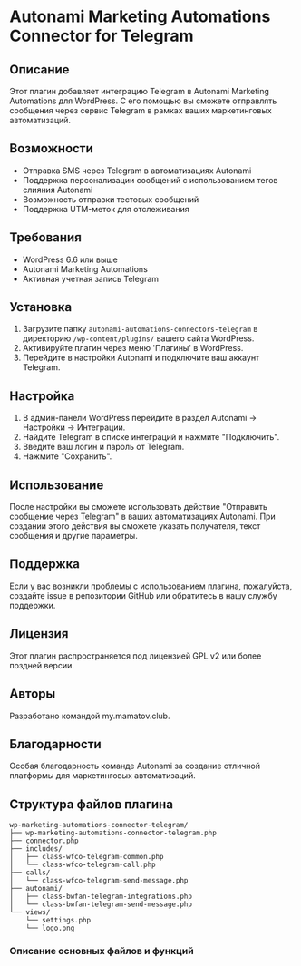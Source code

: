 # Autonami Marketing Automations Connector for Telegram

## Описание

Этот плагин добавляет интеграцию Telegram в Autonami Marketing Automations для WordPress. С его помощью вы сможете отправлять сообщения через сервис Telegram в рамках ваших маркетинговых автоматизаций.

## Возможности

- Отправка SMS через Telegram в автоматизациях Autonami
- Поддержка персонализации сообщений с использованием тегов слияния Autonami
- Возможность отправки тестовых сообщений
- Поддержка UTM-меток для отслеживания

## Требования

- WordPress 6.6 или выше
- Autonami Marketing Automations
- Активная учетная запись Telegram

## Установка

1. Загрузите папку `autonami-automations-connectors-telegram` в директорию `/wp-content/plugins/` вашего сайта WordPress.
2. Активируйте плагин через меню 'Плагины' в WordPress.
3. Перейдите в настройки Autonami и подключите ваш аккаунт Telegram.

## Настройка

1. В админ-панели WordPress перейдите в раздел Autonami -> Настройки -> Интеграции.
2. Найдите Telegram в списке интеграций и нажмите "Подключить".
3. Введите ваш логин и пароль от Telegram.
4. Нажмите "Сохранить".

## Использование

После настройки вы сможете использовать действие "Отправить сообщение через Telegram" в ваших автоматизациях Autonami. При создании этого действия вы сможете указать получателя, текст сообщения и другие параметры.

## Поддержка

Если у вас возникли проблемы с использованием плагина, пожалуйста, создайте issue в репозитории GitHub или обратитесь в нашу службу поддержки.

## Лицензия

Этот плагин распространяется под лицензией GPL v2 или более поздней версии.

## Авторы

Разработано командой my.mamatov.club.

## Благодарности

Особая благодарность команде Autonami за создание отличной платформы для маркетинговых автоматизаций.

## Структура файлов плагина

```
wp-marketing-automations-connector-telegram/
├── wp-marketing-automations-connector-telegram.php
├── connector.php
├── includes/
│   ├── class-wfco-telegram-common.php
│   └── class-wfco-telegram-call.php
├── calls/
│   └── class-wfco-telegram-send-message.php
├── autonami/
│   ├── class-bwfan-telegram-integrations.php
│   └── class-bwfan-telegram-send-message.php
└── views/
    └── settings.php
    └── logo.png
```

### Описание основных файлов и функций